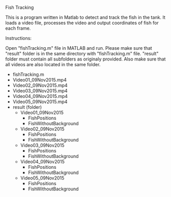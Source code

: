 Fish Tracking

This is a program written in Matlab to detect and track the fish in the tank. It loads a video file, processes the video and output coordinates of fish for each frame. 

Instructions:

Open "fishTracking.m" file in MATLAB and run. Please make sure that "result" folder is in the same directory with "fishTracking.m" file. "result" folder must contain all subfolders as originaly provided. Also make sure that all videos are also located in the same folder.

- fishTracking.m
- Video01_09Nov2015.mp4
- Video02_09Nov2015.mp4
- Video03_09Nov2015.mp4
- Video04_09Nov2015.mp4
- Video05_09Nov2015.mp4
- result (folder)
	+ Video01_09Nov2015
		+ FishPositions
		+ FishWithoutBackground	
	+ Video02_09Nov2015
		+ FishPositions
		+ FishWithoutBackground
	+ Video03_09Nov2015
		+ FishPositions
		+ FishWithoutBackground
	+ Video04_09Nov2015
		+ FishPositions
		+ FishWithoutBackground
	+ Video05_09Nov2015
		+ FishPositions
		+ FishWithoutBackground



